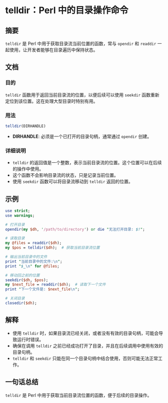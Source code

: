 <!--
Meta Description: # telldir：Perl 中的目录操作命令 ## 摘要 `telldir` 是 Perl 中用于获取目录流当前位置的函数，常与 `opendir` 和 `readdir` 一起使用，让开发者能够在目录遍历中保持状态。 ## 文档 ### 目的 `telldir` 函数用于返回当前目录流的位置，以...
Meta Keywords: telldir, perl, seekdir, opendir, readdir
-->

# telldir：Perl 中的目录操作命令

## 摘要
`telldir` 是 Perl 中用于获取目录流当前位置的函数，常与 `opendir` 和 `readdir` 一起使用，让开发者能够在目录遍历中保持状态。

## 文档
### 目的
`telldir` 函数用于返回当前目录流的位置，以便后续可以使用 `seekdir` 函数重新定位到该位置。这在处理大型目录时特别有用。

### 用法
```perl
telldir(DIRHANDLE)
```
- **DIRHANDLE**: 必须是一个已打开的目录句柄，通常通过 `opendir` 创建。

### 详细说明
- `telldir` 的返回值是一个整数，表示当前目录流的位置。这个位置可以在后续的操作中使用。
- 这个函数不会影响目录流的状态，只是记录当前位置。
- 使用 `seekdir` 函数可以将目录流移动到 `telldir` 返回的位置。

## 示例
```perl
use strict;
use warnings;

# 打开目录
opendir(my $dh, '/path/to/directory') or die "无法打开目录: $!";

# 读取目录
my @files = readdir($dh);
my $pos = telldir($dh);  # 获取当前目录流位置

# 输出当前目录中的文件
print "当前目录中的文件:\n";
print "$_\n" for @files;

# 移动回之前的位置
seekdir($dh, $pos);
my $next_file = readdir($dh);  # 读取下一个文件
print "下一个文件是: $next_file\n";

# 关闭目录
closedir($dh);
```

## 解释
- 使用 `telldir` 时，如果目录流已经关闭，或者没有有效的目录句柄，可能会导致运行时错误。
- 确保在调用 `telldir` 之前已经成功打开了目录，并且在后续调用中使用有效的目录句柄。
- `telldir` 和 `seekdir` 只能在同一个目录句柄中结合使用，否则可能无法正常工作。

## 一句话总结
`telldir` 是 Perl 中用于获取当前目录流位置的函数，便于后续的目录操作。